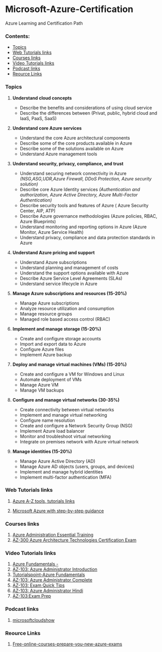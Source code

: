# Microsoft-Azure-Certification
Azure Learning and Certification Path

### Contents:
  + [Topics](#Topics) 
  + [Web Tutorials links](#Web-Tutorials-links)
  + [Courses links](#Courses-links)
  + [Video Tutorials links](#Video-Tutorials-links)
  + [Podcast links](#Podcast-links)
  + [Reource Links](#Reource-Links)


### Topics

1) **Understand cloud concepts**
    - Describe the benefits and considerations of using cloud service
    - Describe the differences between (Privat, public, hybrid cloud and IaaS, PaaS, SaaS)
       
2) **Understand core Azure services**  
    - Understand the core Azure architectural components
    - Describe some of the core products available in Azure
    - Describe some of the solutions available on Azure
    - Understand Azure management tools
    
3) **Understand security, privacy, compliance, and trust** 
    - Understand securing network connectivity in Azure _(NSG,ASG,UDR,Azure Firewall, DDoS Protection, Azure security solution)_
    - Describe core Azure Identity services _(Authentication and authorization, Azure Active Directory, Azure Multi-Factor Authentication)_
    - Describe security tools and features of Azure ( Azure Security Center, AIP, ATP)
    - Describe Azure governance methodologies (Azure policies, RBAC, Azure Blueprints)
    - Understand monitoring and reporting options in Azure (Azure Monitor, Azure Service Health)
    - Understand privacy, compliance and data protection standards in Azure

4) **Understand Azure pricing and support**   
    - Understand Azure subscriptions
    - Understand planning and management of costs
    - Understand the support options available with Azure
    - Describe Azure Service Level Agreements (SLAs)
    - Understand service lifecycle in Azure
    
5) **Manage Azure subscriptions and resources (15-20%)**
    - Manage Azure subscriptions
    - Analyze resource utilization and consumption
    - Manage resource groups
    - Managed role based access control (RBAC)
    
6) **Implement and manage storage (15-20%)**
    - Create and configure storage accounts
    - Import and export data to Azure
    - Configure Azure files
    - Implement Azure backup
    
7) **Deploy and manage virtual machines (VMs) (15-20%)**
    - Create and configure a VM for Windows and Linux
    - Automate deployment of VMs
    - Manage Azure VM
    - Manage VM backups
8) **Configure and manage virtual networks (30-35%)**
    - Create connectivity between virtual networks
    - Implement and manage virtual networking
    - Configure name resolution
    - Create and configure a Network Security Group (NSG)
    - Implement Azure load balancer
    - Monitor and troubleshoot virtual networking
    - Integrate on premises network with Azure virtual network
    
9) **Manage identities (15-20%)**
    - Manage Azure Active Directory (AD)
    - Manage Azure AD objects (users, groups, and devices)
    - Implement and manage hybrid identities
    - Implement multi-factor authentication (MFA)

### Web Tutorials links

1. [Azure A-Z tools, tutorials links ](https://github.com/BMichaelJ/Azure-links/blob/master/README.md#Training)

2. [Microsoft Azure with step-by-step guidance](https://docs.microsoft.com/en-us/learn/browse/?resource_type=learning%20path&term=azure&products=azure&roles=administrator)



### Courses links

1. [Azure Administration Essential Training](https://www.linkedin.com/learning/azure-administration-essential-training)
2. [AZ-300 Azure Architecture Technologies Certification Exam ](https://www.udemy.com/share/101WV2/)


### Video Tutorials links
 
1. [Azure Fundamentals -](https://www.youtube.com/watch?v=M7v52Wbe8Dc&list=PL-V4YVm6AmwWLTTwZdI7hcpKqTpFUIKUE)
2. [AZ-103: Azure Administrator Introduction](https://www.youtube.com/watch?v=CP65uMm0QSE&list=PLmsQNfjTbtTU6oMXlUQwuQA4PZaZPLPYE)
3. [Tutorialspoint-Azure Fundamentals](https://www.youtube.com/playlist?list=PLWPirh4EWFpF85G87sm-r-za5ku4cI-u-)
4. [AZ-103: Azure Administrator Complete ](https://www.youtube.com/playlist?list=PL02Fildmev2Y2KG8xAWarGLxPZeKfrnzJ)
5. [AZ-103: Exam Quick Tips](https://www.youtube.com/watch?v=XFJYH4J6kN0&list=PL4ZP0JmH05bTMKp5p_PIponQTshu33rf3)
6. [AZ-103: Azure Administrator Hindi](https://www.youtube.com/watch?v=KjEPn0u9neQ&list=PLp1-mhDHDqVmxHvOhAjw9o_JpAhku_Ani)
7. [AZ-103:Exam Prep](https://www.youtube.com/playlist?list=PL2cpErdp4pbDBl9J7rts6VNwr3U-l-LXG)


### Podcast links

1. [microsoftcloudshow](https://www.microsoftcloudshow.com/) 


### Reource Links

1. [Free-online-courses-prepare-you-new-azure-exams](https://www.linkedin.com/pulse/free-online-courses-prepare-you-new-azure-exams-chong-lee/)





